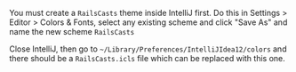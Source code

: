 You must create a `RailsCasts` theme inside IntelliJ first. Do this in Settings > Editor > Colors & Fonts,
select any existing scheme and click "Save As" and name the new scheme `RailsCasts`

Close IntelliJ, then go to `~/Library/Preferences/IntelliJIdea12/colors` and there should be a `RailsCasts.icls` file
which can be replaced with this one.
